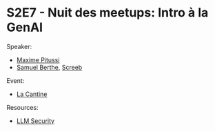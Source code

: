 
# S2E7 - Nuit des meetups: Intro à la GenAI

Speaker:
- [Maxime Pitussi](https://www.linkedin.com/in/maximepitussi)
- [Samuel Berthe](https://www.linkedin.com/in/samuelberthe/), [Screeb](https://screeb.app)

Event:
- [La Cantine](https://www.lacantine.co/la-nuit-des-meetups-2024//)

Resources:
- [LLM Security](./nuit-des-meetups.pdf)
